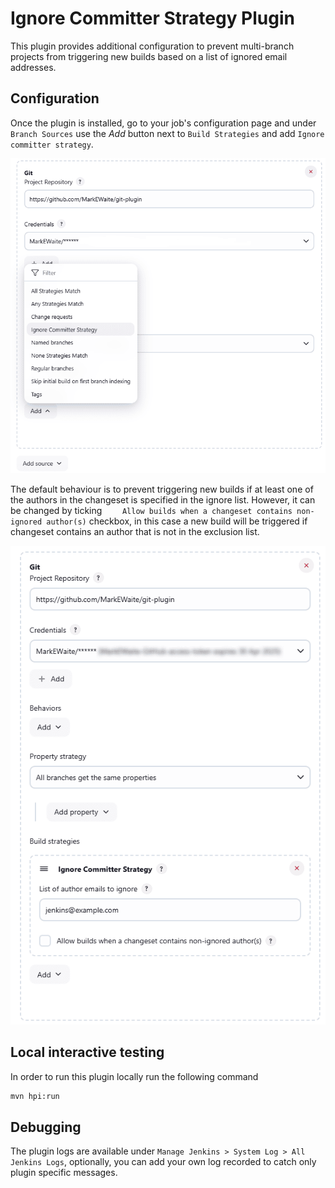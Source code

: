 # Ignore Committer Strategy Plugin

This plugin provides additional configuration to prevent multi-branch projects from triggering new builds based on a list of ignored email addresses.

## Configuration

Once the plugin is installed, go to your job's configuration page
and under `Branch Sources` use the *Add* button next to `Build Strategies` and add `Ignore committer strategy`.

![Adding build strategy](./plugin-add.png?raw=true "Adding build strategy")

The default behaviour is to prevent triggering new builds if at least one of the authors in the changeset
is specified in the ignore list. However, it can be changed by ticking `	Allow builds when a changeset contains non-ignored author(s)`
checkbox, in this case a new build will be triggered if changeset contains an author that is not in the exclusion list.

![Configuring build strategy](./plugin-config.png?raw=true "Configuring build strategy")

## Local interactive testing

In order to run this plugin locally run the following command
```bash
mvn hpi:run
```

## Debugging

The plugin logs are available under `Manage Jenkins > System Log > All Jenkins Logs`, optionally, you can add your own log recorded to catch only plugin specific messages.
